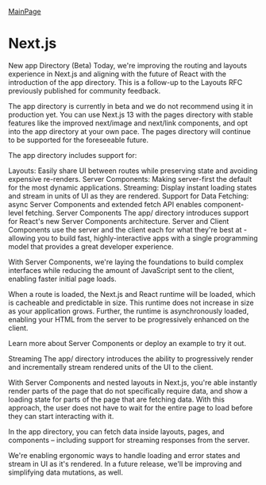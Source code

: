 [MainPage](../../../README.md)
# Next.js
New app Directory (Beta)
Today, we're improving the routing and layouts experience in Next.js and aligning with the future of React with the introduction of the app directory. This is a follow-up to the Layouts RFC previously published for community feedback.

The app directory is currently in beta and we do not recommend using it in production yet. You can use Next.js 13 with the pages directory with stable features like the improved next/image and next/link components, and opt into the app directory at your own pace. The pages directory will continue to be supported for the foreseeable future.

The app directory includes support for:

Layouts: Easily share UI between routes while preserving state and avoiding expensive re-renders.
Server Components: Making server-first the default for the most dynamic applications.
Streaming: Display instant loading states and stream in units of UI as they are rendered.
Support for Data Fetching: async Server Components and extended fetch API enables component-level fetching.
Server Components
The app/ directory introduces support for React's new Server Components architecture. Server and Client Components use the server and the client each for what they're best at - allowing you to build fast, highly-interactive apps with a single programming model that provides a great developer experience.

With Server Components, we're laying the foundations to build complex interfaces while reducing the amount of JavaScript sent to the client, enabling faster initial page loads.

When a route is loaded, the Next.js and React runtime will be loaded, which is cacheable and predictable in size. This runtime does not increase in size as your application grows. Further, the runtime is asynchronously loaded, enabling your HTML from the server to be progressively enhanced on the client.

Learn more about Server Components or deploy an example to try it out.

Streaming
The app/ directory introduces the ability to progressively render and incrementally stream rendered units of the UI to the client.

With Server Components and nested layouts in Next.js, you're able instantly render parts of the page that do not specifically require data, and show a loading state for parts of the page that are fetching data. With this approach, the user does not have to wait for the entire page to load before they can start interacting with it.

In the app directory, you can fetch data inside layouts, pages, and components – including support for streaming responses from the server.

We're enabling ergonomic ways to handle loading and error states and stream in UI as it's rendered. In a future release, we'll be improving and simplifying data mutations, as well.

